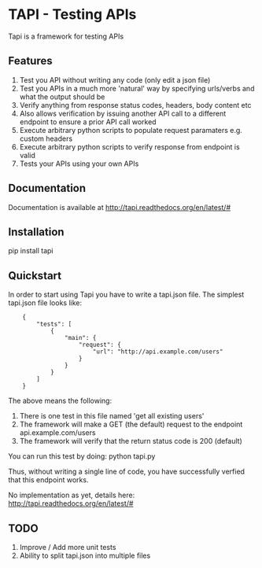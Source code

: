 
# TAPI - Testing APIs

Tapi is a framework for testing APIs

## Features

1. Test you API without writing any code (only edit a json file)
2. Test you APIs in a much more 'natural' way by specifying urls/verbs and what the output should be
3. Verify anything from response status codes, headers, body content etc
4. Also allows verification by issuing another API call to a different endpoint to ensure a prior API call worked
5. Execute arbitrary python scripts to populate request paramaters e.g. custom headers
6. Execute arbitrary python scripts to verify response from endpoint is valid
7. Tests your APIs using your own APIs

## Documentation

Documentation is available at http://tapi.readthedocs.org/en/latest/#

## Installation

pip install tapi

## Quickstart

In order to start using Tapi you have to write a tapi.json file. The simplest tapi.json file looks like:

```
    {
        "tests": [
            {
                "main": {
                    "request": {
                        "url": "http://api.example.com/users"
                    }
                }
            }
        ]
    }
```

The above means the following:

1. There is one test in this file named 'get all existing users'
2. The framework will make a GET (the default) request to the endpoint api.example.com/users
3. The framework will verify that the return status code is 200 (default)

You can run this test by doing:
    python tapi.py

Thus, without writing a single line of code, you have successfully verfied that this endpoint works.

No implementation as yet, details here: http://tapi.readthedocs.org/en/latest/#

## TODO

1. Improve / Add more unit tests
2. Ability to split tapi.json into multiple files

